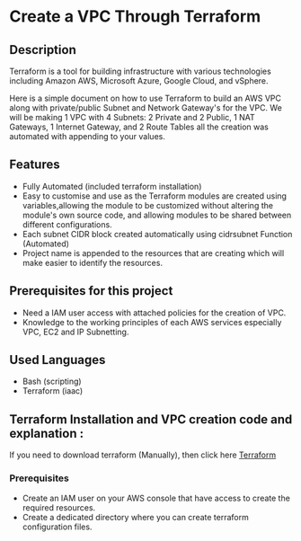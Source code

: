 # Create a VPC Through Terraform 

## Description

Terraform is a tool for building infrastructure with various technologies including Amazon AWS, Microsoft Azure, Google Cloud, and vSphere.

Here is a simple document on how to use Terraform to build an AWS VPC along with private/public Subnet and Network Gateway's for the VPC. We will be making 1 VPC with 4 Subnets: 2 Private and 2 Public, 1 NAT Gateways, 1 Internet Gateway, and 2 Route Tables all the creation was automated with appending to your values.

## Features
- Fully Automated (included terraform installation)
- Easy to customise and use as the Terraform modules are created using variables,allowing the module to be customized without altering the module's own source code, and allowing modules to be shared between different configurations.
- Each subnet CIDR block created automatically using cidrsubnet Function (Automated)
- Project name is appended to the resources that are creating which will make easier to identify the resources.

## Prerequisites for this project
- Need a IAM user access with attached policies for the creation of VPC.
- Knowledge to the working principles of each AWS services especially VPC, EC2 and IP Subnetting.

## Used Languages
- Bash (scripting)
- Terraform (iaac)

## Terraform Installation and VPC creation code and explanation :

If you need to download terraform (Manually), then click here [Terraform](https://developer.hashicorp.com/terraform/tutorials/aws-get-started/install-cli?in=terraform%2Faws-get-started)

### Prerequisites
- Create an IAM user on your AWS console that have access to create the required resources.
- Create a dedicated directory where you can create terraform configuration files.

